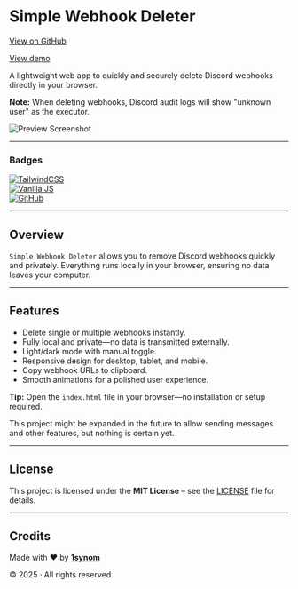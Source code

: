 # Simple Webhook Deleter

[View on GitHub](https://github.com/1synom/Simple-Webhook-deleter)

[View demo](https://simple-webhook-deleter.netlify.app)

A lightweight web app to quickly and securely delete Discord webhooks directly in your browser.

**Note:** When deleting webhooks, Discord audit logs will show "unknown user" as the executor.

![Preview Screenshot](https://imgur.com/a/5r11sRA)

---

### Badges
[![TailwindCSS](https://img.shields.io/badge/TailwindCSS-3.x-38bdf8?style=for-the-badge&logo=tailwindcss&logoColor=white)](https://tailwindcss.com)  
[![Vanilla JS](https://img.shields.io/badge/Vanilla%20JS-ES6+-f7df1e?style=for-the-badge&logo=javascript&logoColor=black)](https://developer.mozilla.org/en-US/docs/Web/JavaScript)  
[![GitHub](https://img.shields.io/badge/Open%20Source-GitHub-181717?style=for-the-badge&logo=github)](https://github.com/1synom/Simple-Webhook-deleter)

---

## Overview
`Simple Webhook Deleter` allows you to remove Discord webhooks quickly and privately. Everything runs locally in your browser, ensuring no data leaves your computer.

---

## Features
- Delete single or multiple webhooks instantly.  
- Fully local and private—no data is transmitted externally.  
- Light/dark mode with manual toggle.  
- Responsive design for desktop, tablet, and mobile.  
- Copy webhook URLs to clipboard.  
- Smooth animations for a polished user experience.

**Tip:** Open the `index.html` file in your browser—no installation or setup required.

This project might be expanded in the future to allow sending messages and other features, but nothing is certain yet.

---

## License
This project is licensed under the **MIT License** – see the [LICENSE](./LICENSE) file for details.  

---

## Credits
Made with ❤️ by [**1synom**](https://github.com/1synom)  

© 2025 · All rights reserved









